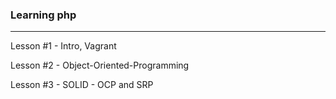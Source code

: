 ### Learning php ### 
-------
Lesson #1 - Intro, Vagrant

Lesson #2 - Object-Oriented-Programming 

Lesson #3 - SOLID - OCP and SRP
